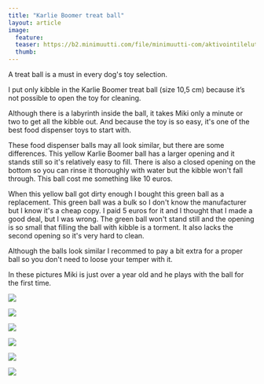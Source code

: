 ```yaml
---
title: "Karlie Boomer treat ball"
layout: article
image:
  feature:
  teaser: https://b2.minimuutti.com/file/minimuutti-com/aktivointilelut/muut/DSC00904-245px.jpg
  thumb:
---
```


A treat ball is a must in every dog's toy selection.

I put only kibble in the Karlie Boomer treat ball (size 10,5 cm) because it’s not possible to open the toy for cleaning.

Although there is a labyrinth inside the ball, it takes Miki only a minute or two to get all the kibble out. 
And because the toy is so easy, it's one of the best food dispenser toys to start with.

These food dispenser balls may all look similar, but there are some differences. This yellow Karlie Boomer ball has a larger opening and it stands still so it's relatively easy to fill. There is also a closed opening on the bottom so you can rinse it thoroughly with water but the kibble won't fall through. This ball cost me something like 10 euros.

When this yellow ball got dirty enough I bought this green ball as a replacement. This green ball was a bulk so I don't know the manufacturer but I know it's a cheap copy. I paid 5 euros for it and I thought that I made a good deal, but I was wrong. The green ball won't stand still and the opening is so small that filling the ball with kibble is a torment. It also lacks the second opening so it's very hard to clean.

Although the balls look similar I recommed to pay a bit extra for a proper ball so you don't need to loose your temper with it.

In these pictures Miki is just over a year old and he plays with the ball for the first time.

![](https://b2.minimuutti.com/file/minimuutti-com/aktivointilelut/muut/DSC00913_2-800px.jpg)

![](https://b2.minimuutti.com/file/minimuutti-com/aktivointilelut/muut/DSC00904_2-800px.jpg)

![](https://b2.minimuutti.com/file/minimuutti-com/aktivointilelut/muut/DSC00991_2-800px.jpg)

![](https://b2.minimuutti.com/file/minimuutti-com/aktivointilelut/muut/DSC00992_2-800px.jpg)

![](https://b2.minimuutti.com/file/minimuutti-com/aktivointilelut/muut/DSC00996-800px.jpg)

![](https://b2.minimuutti.com/file/minimuutti-com/aktivointilelut/muut/DS57995-800px.jpg)
